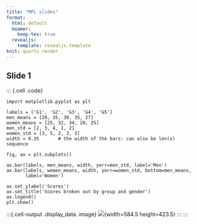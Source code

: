 ```yaml
---
title: "MPL slides"
format:
  html: default
  beamer: 
    keep-tex: true
  revealjs: 
    template: revealjs.template
knit: quarto render
---
```


## Slide 1

::: {.cell .code}
```{.python}
import matplotlib.pyplot as plt

labels = ['G1', 'G2', 'G3', 'G4', 'G5']
men_means = [20, 35, 30, 35, 27]
women_means = [25, 32, 34, 20, 25]
men_std = [2, 3, 4, 1, 2]
women_std = [3, 5, 2, 3, 3]
width = 0.35       # the width of the bars: can also be len(x) sequence

fig, ax = plt.subplots()

ax.bar(labels, men_means, width, yerr=men_std, label='Men')
ax.bar(labels, women_means, width, yerr=women_std, bottom=men_means,
       label='Women')

ax.set_ylabel('Scores')
ax.set_title('Scores broken out by group and gender')
ax.legend()
plt.show()
```

:::{.cell-output .display_data .image}
![](matplotlib_files/figure-html/cell-2-output-1.png){width=584.5 height=423.5}
:::
:::


















